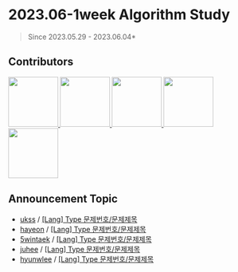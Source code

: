 # 2023.06-1week Algorithm Study

> Since 2023.05.29 - 2023.06.04\*

## Contributors

<p>
<a href="https://github.com/ukssss">
  <img src="https://github.com/ukssss.png" width="100">
</a>
<a href="https://github.com/hayeonn2">
  <img src="https://github.com/hayeonn2.png" width="100">
</a>
<a href="https://github.com/5wintaek">
  <img src="https://github.com/5wintaek.png" width="100">
</a>
<a href="https://github.com/Juhee-Hwang">
  <img src="https://github.com/Juhee-Hwang.png" width="100">
</a>
<a href="https://github.com/hyunwlee-dev">
  <img src="https://github.com/hyunwlee-dev.png" width="100">
</a>
</p>

## Announcement Topic

<!-- 발표할 주제를 다음 양식에 맞게 작성해주세요 ! -->
<!-- 📕 백준 : BOJ 문제번호/문제제목 e.g. [Lang] BOJ 2577/숫자의 개수 -->
<!-- 📗 프로그래머스 : PRO 문제번호/문제제목 e.g. [Lang] PRO 120812/최빈값 구하기 -->
<!-- 백준허브를 사용하시면 프로그래머스의 문제번호도 확인하실 수 있습니다 -->

- [ukss](https://github.com/ukssss) / [[Lang] Type 문제번호/문제제목](#)
- [hayeon](https://github.com/hayeonn2) / [[Lang] Type 문제번호/문제제목](#)
- [5wintaek](https://github.com/5wintaek) / [[Lang] Type 문제번호/문제제목](#)
- [juhee](https://github.com/Juhee-Hwang) / [[Lang] Type 문제번호/문제제목](#)
- [hyunwlee](https://github.com/hyunwlee-dev) / [[Lang] Type 문제번호/문제제목](#)
